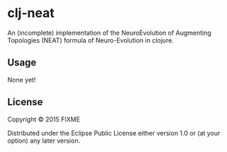 # clj-neat

An (incomplete) implementation of the NeuroEvolution of Augmenting Topologies (NEAT) formula of Neuro-Evolution in clojure.

## Usage

None yet!

## License

Copyright © 2015 FIXME

Distributed under the Eclipse Public License either version 1.0 or (at
your option) any later version.
